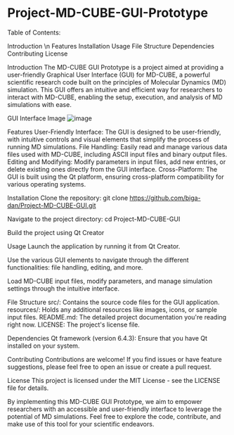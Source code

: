 # Project-MD-CUBE-GUI-Prototype

Table of Contents:

Introduction \n
Features
Installation
Usage
File Structure
Dependencies
Contributing
License

Introduction
The MD-CUBE GUI Prototype is a project aimed at providing a user-friendly Graphical User Interface (GUI) for MD-CUBE, a powerful scientific research code built on the principles of Molecular Dynamics (MD) simulation. This GUI offers an intuitive and efficient way for researchers to interact with MD-CUBE, enabling the setup, execution, and analysis of MD simulations with ease.

GUI Interface Image
![image](https://github.com/biga-dan/Project-MD-CUBE-GUI/assets/95633147/c097293f-db45-4a78-840b-b01d778eca08)

Features
User-Friendly Interface: The GUI is designed to be user-friendly, with intuitive controls and visual elements that simplify the process of running MD simulations.
File Handling: Easily read and manage various data files used with MD-CUBE, including ASCII input files and binary output files.
Editing and Modifying: Modify parameters in input files, add new entries, or delete existing ones directly from the GUI interface.
Cross-Platform: The GUI is built using the Qt platform, ensuring cross-platform compatibility for various operating systems.

Installation
Clone the repository:
git clone https://github.com/biga-dan/Project-MD-CUBE-GUI.git

Navigate to the project directory:
cd Project-MD-CUBE-GUI

Build the project using Qt Creator

Usage
Launch the application by running it from Qt Creator.

Use the various GUI elements to navigate through the different functionalities: file handling, editing, and more.

Load MD-CUBE input files, modify parameters, and manage simulation settings through the intuitive interface.

File Structure
src/: Contains the source code files for the GUI application.
resources/: Holds any additional resources like images, icons, or sample input files.
README.md: The detailed project documentation you're reading right now.
LICENSE: The project's license file.

Dependencies
Qt framework (version 6.4.3): Ensure that you have Qt installed on your system.

Contributing
Contributions are welcome! If you find issues or have feature suggestions, please feel free to open an issue or create a pull request.

License
This project is licensed under the MIT License - see the LICENSE file for details.

By implementing this MD-CUBE GUI Prototype, we aim to empower researchers with an accessible and user-friendly interface to leverage the potential of MD simulations. Feel free to explore the code, contribute, and make use of this tool for your scientific endeavors.
